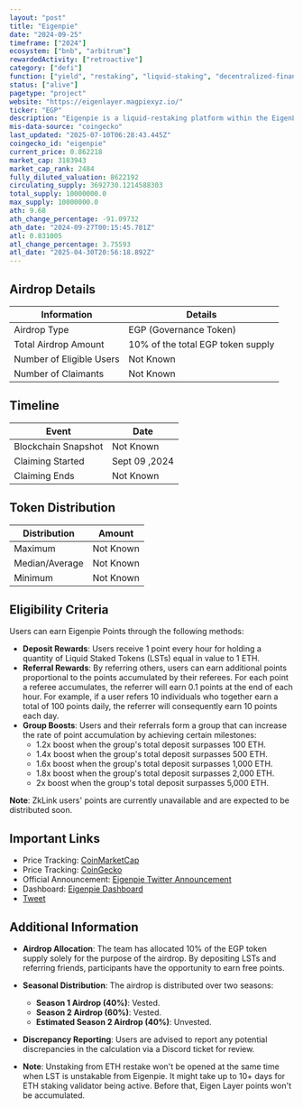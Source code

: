 ```yaml
---
layout: "post"
title: "Eigenpie"
date: "2024-09-25"
timeframe: ["2024"]
ecosystem: ["bnb", "arbitrum"]
rewardedActivity: ["retroactive"]
category: ["defi"]
function: ["yield", "restaking", "liquid-staking", "decentralized-finance"]
status: ["alive"]
pagetype: "project"
website: "https://eigenlayer.magpiexyz.io/"
ticker: "EGP"
description: "Eigenpie is a liquid-restaking platform within the EigenLayer ecosystem that allows users to convert various Ethereum Liquid Staked Tokens (LSTs) into liquid restaked versions. These can be used by node operators within the EigenLayer ecosystem to validate new services."
mis-data-source: "coingecko"
last_updated: "2025-07-10T06:28:43.445Z"
coingecko_id: "eigenpie"
current_price: 0.862218
market_cap: 3183943
market_cap_rank: 2484
fully_diluted_valuation: 8622192
circulating_supply: 3692730.1214588303
total_supply: 10000000.0
max_supply: 10000000.0
ath: 9.68
ath_change_percentage: -91.09732
ath_date: "2024-09-27T00:15:45.781Z"
atl: 0.831005
atl_change_percentage: 3.75593
atl_date: "2025-04-30T20:56:18.892Z"
---
```


## Airdrop Details

| Information              | Details                           |
| ------------------------ | --------------------------------- |
| Airdrop Type             | EGP (Governance Token)            |
| Total Airdrop Amount     | 10% of the total EGP token supply |
| Number of Eligible Users | Not Known                         |
| Number of Claimants      | Not Known                         |

## Timeline

| Event               | Date          |
| ------------------- | ------------- |
| Blockchain Snapshot | Not Known     |
| Claiming Started    | Sept 09 ,2024 |
| Claiming Ends       | Not Known     |

## Token Distribution

| Distribution   | Amount    |
| -------------- | --------- |
| Maximum        | Not Known |
| Median/Average | Not Known |
| Minimum        | Not Known |

## Eligibility Criteria

Users can earn Eigenpie Points through the following methods:

- **Deposit Rewards**: Users receive 1 point every hour for holding a quantity of Liquid Staked Tokens (LSTs) equal in value to 1 ETH.
- **Referral Rewards**: By referring others, users can earn additional points proportional to the points accumulated by their referees. For each point a referee accumulates, the referrer will earn 0.1 points at the end of each hour. For example, if a user refers 10 individuals who together earn a total of 100 points daily, the referrer will consequently earn 10 points each day.
- **Group Boosts**: Users and their referrals form a group that can increase the rate of point accumulation by achieving certain milestones:
  - 1.2x boost when the group's total deposit surpasses 100 ETH.
  - 1.4x boost when the group's total deposit surpasses 500 ETH.
  - 1.6x boost when the group's total deposit surpasses 1,000 ETH.
  - 1.8x boost when the group's total deposit surpasses 2,000 ETH.
  - 2x boost when the group's total deposit surpasses 5,000 ETH.

**Note**: ZkLink users' points are currently unavailable and are expected to be distributed soon.

## Important Links

- Price Tracking: [CoinMarketCap](https://coinmarketcap.com/currencies/eigenpie)
- Price Tracking: [CoinGecko](https://www.coingecko.com/en/coins/eigenpie)
- Official Announcement: [Eigenpie Twitter Announcement](https://x.com/Eigenpiexyz_io/status/1836025363979481390)
- Dashboard: [Eigenpie Dashboard](https://eigenlayer.magpiexyz.io/dashboard)
- [Tweet](https://x.com/Eigenpiexyz_io/status/1838903878961574056)
## Additional Information

- **Airdrop Allocation**: The team has allocated 10% of the EGP token supply solely for the purpose of the airdrop. By depositing LSTs and referring friends, participants have the opportunity to earn free points.

- **Seasonal Distribution**: The airdrop is distributed over two seasons:

  - **Season 1 Airdrop (40%)**: Vested.
  - **Season 2 Airdrop (60%)**: Vested.
  - **Estimated Season 2 Airdrop (40%)**: Unvested.

- **Discrepancy Reporting**: Users are advised to report any potential discrepancies in the calculation via a Discord ticket for review.

- **Note**: Unstaking from ETH restake won't be opened at the same time when LST is unstakable from Eigenpie. It might take up to 10+ days for ETH staking validator being active. Before that, Eigen Layer points won't be accumulated.